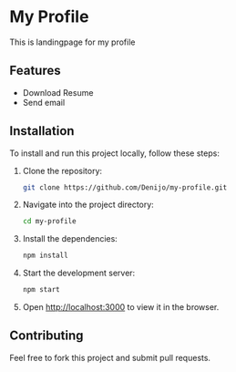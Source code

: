 # My Profile

This is landingpage for my profile

## Features
- Download Resume
- Send email

## Installation

To install and run this project locally, follow these steps:

1. Clone the repository:
    ```bash
    git clone https://github.com/Denijo/my-profile.git
    ```

2. Navigate into the project directory:
    ```bash
    cd my-profile
    ```

3. Install the dependencies:
    ```bash
    npm install
    ```

4. Start the development server:
    ```bash
    npm start
    ```

5. Open [http://localhost:3000](http://localhost:3000) to view it in the browser.

## Contributing
Feel free to fork this project and submit pull requests. 
